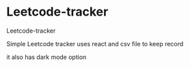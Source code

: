 # Leetcode-tracker
Leetcode-tracker

Simple Leetcode tracker uses react and csv file to keep record

it also has dark mode option
